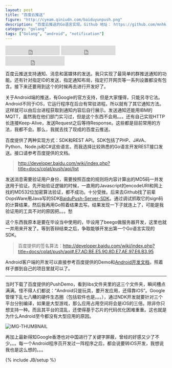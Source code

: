 ```yaml
---
layout: post
title: "百度云推送"
figure: "http://cyeam.qiniudn.com/baiduyunpush.png"
description: "百度云推送的Go语言实现。Github 地址： https://github.com/mnhkahn/BaiduYunPush。"
category: "golang"
tags: ["Golang", "android", "notification"]
---
```


<iframe src="http://ghbtns.com/github-btn.html?user=mnhkahn&repo=BaiduYunPush&type=watch&count=true&size=large"
  allowtransparency="true" frameborder="0" scrolling="0" width="170" height="30"></iframe>

<iframe src="http://ghbtns.com/github-btn.html?user=mnhkahn&repo=BaiduYunPush&type=fork&count=true&size=large"
  allowtransparency="true" frameborder="0" scrolling="0" width="170" height="30"></iframe>

<iframe src="http://ghbtns.com/github-btn.html?user=mnhkahn&type=follow&count=true&size=large"
  allowtransparency="true" frameborder="0" scrolling="0" width="185" height="30"></iframe>

百度云推送支持通知、消息和富媒体的发送。我只实现了最简单的群推送通知的功能。还有针对指定ID的发送，指定通知布局，指定打开网页等一系列设置都没有包含。接下来还要用到这个的时候再去进行开发好了。

关于Android端的推送，有Google的官方支持，但是大家懂得，只能另寻它法。Android不同于iOS，它运行程序在后台有常驻进程。所以就有了其它通知方法。这样就可以由后台进程获取到通知内容后自行展示。发送通知还能用IBM的MQTT，虽然我在他们部门实习过，但是这个东西不会用。。。还有自己实现HTTP长连接Keep-Alive，发送Request之后等待Response。这些都是目前常用的方法，我都不会。那么，我就去找了现成的百度云推送。

百度提供了两种实现方式：SDK和REST API。SDK包括了PHP、JAVA、Python、Node.js和C#这些语言。而我选择比较熟悉的Go语言开发REST接口发送。接口请参考百度提供的文档。

> http://developer.baidu.com/wiki/index.php?title=docs/cplat/push/api/list

发送消息需要验证用户身份，需要按照百度的规则将内容计算出的MD5码一并发送用于验证。先开始验证逻辑的时候，一直用的Javascript的encodeURI和网上找的MD532位加密算法验证，都不成功。十分受挫。后来去Github找了前辈OopsWare用Java写的SDK[BaiduPush-Server-SDK](https://github.com/OopsWare/BaiduPush-Server-SDK)。通过调试抓取它的sign码的计算结果，然后我再用Go照着结果去写。结果发现一下子就连上了，可能是我验证用的工具不对的原因把。。。愁

这个东西我原本是要在毕设当中使用的，毕设用了beego做服务器开发，这里也就一并用来开发了。等到答辩结束之后，争取能够开发出第一个Go语言实现的SDK。

> 百度提供的签名算法：http://developer.baidu.com/wiki/index.php?title=docs/cplat/push/api#.E7.AD.BE.E5.90.8D.E7.AE.97.E6.B3.95

Android客户端的开发可以直接参考百度提供的Demo和[Android开发文档](http://bs.baidu.com/push-sdk-release/Baidu-Push-SDK-Android-L2-4.0.0.zip)，照着样子挪到自己的项目里就可以了。

---

当时下载了百度提供的PushDemo，看到libs文件夹里的这三个文件夹，瞬间槽点满满。怪不得人们都说：“Android只是玩具，要开发应用，还得靠iOS”。Google管理下乱七八糟的硬件生态圈（包括软件也是。。。），通过NDK开发就要针对三个平台分别编译，如果是大型游戏，那么应用占用空间将会是iOS的三倍。除非你只想支持一种。而且其平台的混乱，还使得基于芯片的代码优化困难重重。这也就是为什么Android至今都没有大型应用的原因。

![IMG-THUMBNAIL](http://cyeam.qiniudn.com/android_tucao.png)

再加上最新得知Google香港也对中国进行了关键字屏蔽，曾经的好感又少了不少。。。每一个Android程序员开发过一阵程序之后，都会说要转iOS开发，我想说我也是这么想的。。。

{% include JB/setup %}
